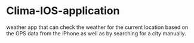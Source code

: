 # Clima-IOS-application
weather app that can check the weather for the current location based on the GPS data from the iPhone as well as by searching for a city manually.
